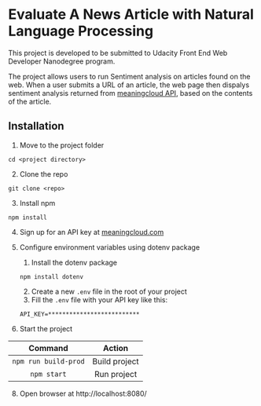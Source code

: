 # Evaluate A News Article with Natural Language Processing

This project is developed to be submitted to Udacity Front End Web Developer Nanodegree program.

The project allows users to run Sentiment analysis on articles found on the web. When a user submits a URL of an article, the web page then dispalys sentiment analysis returned from [meaningcloud API](https://www.meaningcloud.com/products/sentiment-analysis), based on the contents of the article.

## Installation

1. Move to the project folder

```
cd <project directory>
```

2. Clone the repo

```
git clone <repo>
```

3. Install npm

```
npm install
```

4. Sign up for an API key at [meaningcloud.com](https://www.meaningcloud.com/developer/create-account)

5. Configure environment variables using dotenv package
   1. Install the dotenv package
   ```
   npm install dotenv
   ```
   2. Create a new `.env` file in the root of your project
   3. Fill the `.env` file with your API key like this:
   ```
   API_KEY=**************************
   ```
6. Start the project

|       Command        |    Action     |
| :------------------: | :-----------: |
| `npm run build-prod` | Build project |
|     `npm start`      |  Run project  |

8. Open browser at http://localhost:8080/
